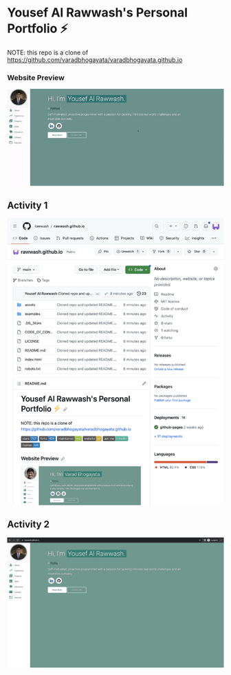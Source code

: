 # Yousef Al Rawwash's Personal Portfolio ⚡️ 

NOTE: this repo is a clone of https://github.com/varadbhogayata/varadbhogayata.github.io

### Website Preview
<p align="center"> 
  <kbd>
    <a href="https://rawwash.github.io/" target="_blank"><img src="examples/yousef_website.gif">
  </a>
  </kbd>
</p>

## Activity 1
![Alt text](/assets/screenshots/activity1.png?raw=true "Activity 1")

## Activity 2
![Alt text](/assets/screenshots/activity2.png?raw=true "Activity 2")